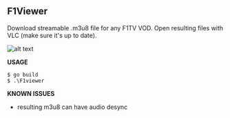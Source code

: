 ## F1Viewer

Download streamable .m3u8 file for any F1TV VOD.
Open resulting files with VLC (make sure it's up to date).

![alt text](https://i.imgur.com/JHnofPI.png)
 

**USAGE**

    $ go build
    $ .\F1viewer
    
**KNOWN ISSUES**

* resulting m3u8 can have audio desync
